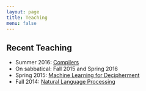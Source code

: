 ```yaml
---
layout: page
title: Teaching
menu: false
---
```


## Recent Teaching

* Summer 2016: [Compilers](http://anoopsarkar.github.io/compilers-class/)
* On sabbatical: Fall 2015 and Spring 2016
* Spring 2015: [Machine Learning for Decipherment](http://anoopsarkar.github.io/decipherment-class/)
* Fall 2014: [Natural Language Processing](http://anoopsarkar.github.io/nlp-class/)

